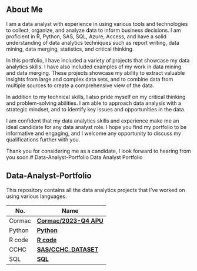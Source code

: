 ## About Me

I am a data analyst with experience in using various tools and technologies to collect, organize, and analyze data to inform business decisions. I am proficient in R, Python, SAS, SQL, Azure, Access, and have a solid understanding of data analytics techniques such as report writing, data mining, data merging, statistics, and critical thinking.

In this portfolio, I have included a variety of projects that showcase my data analytics skills. I have also included examples of my work in data mining and data merging. These projects showcase my ability to extract valuable insights from large and complex data sets, and to combine data from multiple sources to create a comprehensive view of the data.

In addition to my technical skills, I also pride myself on my critical thinking and problem-solving abilities. I am able to approach data analysis with a strategic mindset, and to identify key issues and opportunities in the data.

I am confident that my data analytics skills and experience make me an ideal candidate for any data analyst role. I hope you find my portfolio to be informative and engaging, and I welcome any opportunity to discuss my qualifications further with you.

Thank you for considering me as a candidate, I look forward to hearing from you soon.# Data-Analyst-Portfolio Data Analyst Portfolio

## Data-Analyst-Portfolio

This repository contains all the data analytics projects that I've worked on using various languages.

| **No.** | **Name** | 
| ------- | -------- | 
|	Cormac	| **[Cormac/2023-Q4 APU](https://github.com/hs0183020/Data-Analyst-Portfolio/tree/main/Cormac/2023-Q4%20APU)** | 
|	Python	| **[Python](https://github.com/hs0183020/Data-Analyst-Portfolio/tree/main/Python)** | 
|	R code	| **[R code](https://github.com/hs0183020/Data-Analyst-Portfolio/tree/main/R)** | 
|	CCHC	| **[SAS/CCHC_DATASET](https://github.com/hs0183020/Data-Analyst-Portfolio/tree/main/SAS/CCHC_DATASET)** | 
|	SQL	| **[SQL](https://github.com/hs0183020/Data-Analyst-Portfolio/tree/main/SQL)** | 
